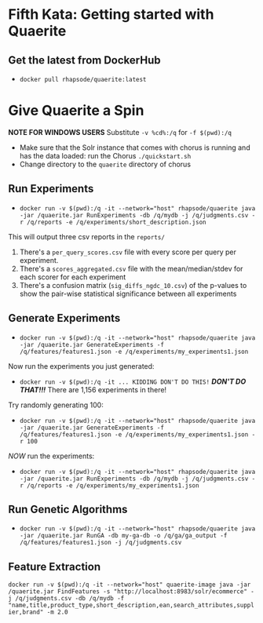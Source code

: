 # Fifth Kata: Getting started with Quaerite

## Get the latest from DockerHub

* `docker pull rhapsode/quaerite:latest`

# Give Quaerite a Spin
**NOTE FOR WINDOWS USERS** Substitute `-v %cd%:/q` for `-f $(pwd):/q`

* Make sure that the Solr instance that comes with chorus is running and has the data loaded:
run the Chorus `./quickstart.sh`
* Change directory to the `quaerite` directory of chorus

## Run Experiments

* `docker run -v $(pwd):/q -it --network="host" rhapsode/quaerite java -jar /quaerite.jar RunExperiments -db /q/mydb -j /q/judgments.csv -r /q/reports -e /q/experiments/short_description.json`

This will output three csv reports in the `reports/`
1. There's a `per_query_scores.csv` file with every score per query per experiment.
2. There's a `scores_aggregated.csv` file with the mean/median/stdev for each scorer for each experiment
3. There's a confusion matrix (`sig_diffs_ngdc_10.csv`) of the p-values to show the pair-wise statistical significance between all experiments

## Generate Experiments
* `docker run -v $(pwd):/q -it --network="host" rhapsode/quaerite java -jar /quaerite.jar GenerateExperiments -f /q/features/features1.json -e /q/experiments/my_experiments1.json`

Now run the experiments you just generated:
* `docker run -v $(pwd):/q -it ... KIDDING DON'T DO THIS!`
***DON'T DO THAT!!!***  There are 1,156 experiments in there!  
  
Try randomly generating 100:
* `docker run -v $(pwd):/q -it --network="host" rhapsode/quaerite java -jar /quaerite.jar GenerateExperiments -f /q/features/features1.json -e /q/experiments/my_experiments1.json -r 100`

*NOW* run the experiments:
* `docker run -v $(pwd):/q -it --network="host" rhapsode/quaerite java -jar /quaerite.jar RunExperiments -db /q/mydb -j /q/judgments.csv -r /q/reports -e /q/experiments/my_experiments1.json`

## Run Genetic Algorithms

* `docker run -v $(pwd):/q -it --network="host" rhapsode/quaerite java -jar /quaerite.jar RunGA -db my-ga-db -o /q/ga/ga_output -f /q/features/features1.json -j /q/judgments.csv`

## Feature Extraction
`docker run -v $(pwd):/q -it --network="host" quaerite-image java -jar /quaerite.jar FindFeatures -s "http://localhost:8983/solr/ecommerce" -j /q/judgments.csv -db /q/mydb -f "name,title,product_type,short_description,ean,search_attributes,supplier,brand" -m 2.0`